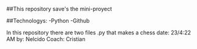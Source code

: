 ##This repository save's the mini-proyect

##Technologys:
 -Python
 -Github

In this repository there are two files .py that makes a chess
date: 23/4:22 AM
by: Nelcido
Coach: Cristian
 
